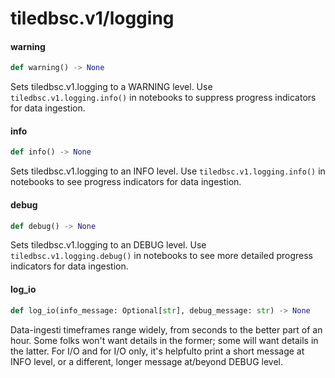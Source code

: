 <a id="tiledbsc.v1/logging"></a>

# tiledbsc.v1/logging

<a id="tiledbsc.v1/logging.warning"></a>

#### warning

```python
def warning() -> None
```

Sets tiledbsc.v1.logging to a WARNING level. Use `tiledbsc.v1.logging.info()` in notebooks to suppress
progress indicators for data ingestion.

<a id="tiledbsc.v1/logging.info"></a>

#### info

```python
def info() -> None
```

Sets tiledbsc.v1.logging to an INFO level. Use `tiledbsc.v1.logging.info()` in notebooks to see
progress indicators for data ingestion.

<a id="tiledbsc.v1/logging.debug"></a>

#### debug

```python
def debug() -> None
```

Sets tiledbsc.v1.logging to an DEBUG level. Use `tiledbsc.v1.logging.debug()` in notebooks to see more
detailed progress indicators for data ingestion.

<a id="tiledbsc.v1/logging.log_io"></a>

#### log\_io

```python
def log_io(info_message: Optional[str], debug_message: str) -> None
```

Data-ingesti timeframes range widely, from seconds to the better part of an hour.  Some folks
won't want details in the former; some will want details in the latter.  For I/O and for I/O
only, it's helpfulto print a short message at INFO level, or a different, longer message
at/beyond DEBUG level.

